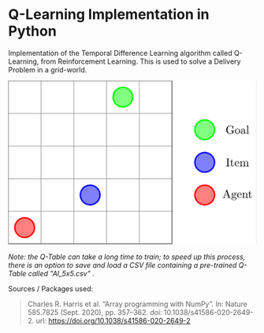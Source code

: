# Q-Learning Implementation in Python
 Implementation of the Temporal Difference Learning algorithm called Q-Learning, from Reinforcement Learning. This is used to solve a Delivery Problem in a grid-world.

 ![Deliery Problem in a grid-world](https://github.com/seanie5011/Q-Learning/blob/main/TikzDelivery.png?raw=true)
 
 *Note: the Q-Table can take a long time to train; to speed up this process, there is an option to save and load a CSV file containing a pre-trained Q-Table called "AI_5x5.csv" .*

Sources / Packages used:

> Charles R. Harris et al. “Array programming with NumPy”. In: Nature 585.7825 (Sept. 2020), pp. 357–362. doi: 10.1038/s41586-020-2649-2. url: https://doi.org/10.1038/s41586-020-2649-2

